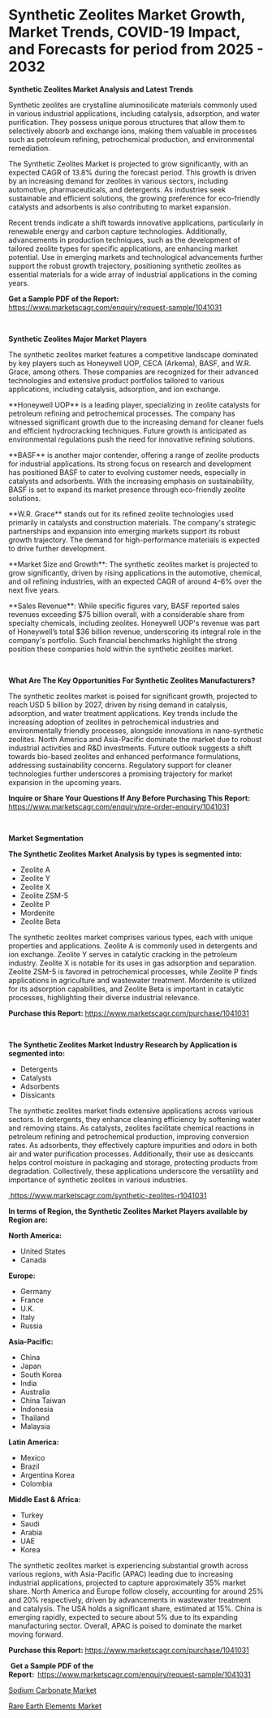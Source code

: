 <p><h1>Synthetic Zeolites Market Growth, Market Trends, COVID-19 Impact, and Forecasts for period from 2025 - 2032</h1></p><p><strong>Synthetic Zeolites Market Analysis and Latest Trends</strong></p>
<p><p>Synthetic zeolites are crystalline aluminosilicate materials commonly used in various industrial applications, including catalysis, adsorption, and water purification. They possess unique porous structures that allow them to selectively absorb and exchange ions, making them valuable in processes such as petroleum refining, petrochemical production, and environmental remediation.</p><p>The Synthetic Zeolites Market is projected to grow significantly, with an expected CAGR of 13.8% during the forecast period. This growth is driven by an increasing demand for zeolites in various sectors, including automotive, pharmaceuticals, and detergents. As industries seek sustainable and efficient solutions, the growing preference for eco-friendly catalysts and adsorbents is also contributing to market expansion.</p><p>Recent trends indicate a shift towards innovative applications, particularly in renewable energy and carbon capture technologies. Additionally, advancements in production techniques, such as the development of tailored zeolite types for specific applications, are enhancing market potential. Use in emerging markets and technological advancements further support the robust growth trajectory, positioning synthetic zeolites as essential materials for a wide array of industrial applications in the coming years.</p></p>
<p><strong>Get a Sample PDF of the Report:&nbsp;</strong> <a href="https://www.marketscagr.com/enquiry/request-sample/1041031?utm_campaign=2176&utm_medium=2&utm_source=Github&utm_content=ia&utm_term=31032025&utm_id=synthetic-zeolites">https://www.marketscagr.com/enquiry/request-sample/1041031</a></p>
<p>&nbsp;</p>
<p><strong>Synthetic Zeolites Major Market Players</strong></p>
<p><p>The synthetic zeolites market features a competitive landscape dominated by key players such as Honeywell UOP, CECA (Arkema), BASF, and W.R. Grace, among others. These companies are recognized for their advanced technologies and extensive product portfolios tailored to various applications, including catalysis, adsorption, and ion exchange.</p><p>**Honeywell UOP** is a leading player, specializing in zeolite catalysts for petroleum refining and petrochemical processes. The company has witnessed significant growth due to the increasing demand for cleaner fuels and efficient hydrocracking techniques. Future growth is anticipated as environmental regulations push the need for innovative refining solutions.</p><p>**BASF** is another major contender, offering a range of zeolite products for industrial applications. Its strong focus on research and development has positioned BASF to cater to evolving customer needs, especially in catalysts and adsorbents. With the increasing emphasis on sustainability, BASF is set to expand its market presence through eco-friendly zeolite solutions.</p><p>**W.R. Grace** stands out for its refined zeolite technologies used primarily in catalysts and construction materials. The company's strategic partnerships and expansion into emerging markets support its robust growth trajectory. The demand for high-performance materials is expected to drive further development.</p><p>**Market Size and Growth**: The synthetic zeolites market is projected to grow significantly, driven by rising applications in the automotive, chemical, and oil refining industries, with an expected CAGR of around 4–6% over the next five years. </p><p>**Sales Revenue**: While specific figures vary, BASF reported sales revenues exceeding $75 billion overall, with a considerable share from specialty chemicals, including zeolites. Honeywell UOP's revenue was part of Honeywell’s total $36 billion revenue, underscoring its integral role in the company's portfolio. Such financial benchmarks highlight the strong position these companies hold within the synthetic zeolites market.</p></p>
<p>&nbsp;</p>
<p><strong>What Are The Key Opportunities For Synthetic Zeolites Manufacturers?</strong></p>
<p><p>The synthetic zeolites market is poised for significant growth, projected to reach USD 5 billion by 2027, driven by rising demand in catalysis, adsorption, and water treatment applications. Key trends include the increasing adoption of zeolites in petrochemical industries and environmentally friendly processes, alongside innovations in nano-synthetic zeolites. North America and Asia-Pacific dominate the market due to robust industrial activities and R&D investments. Future outlook suggests a shift towards bio-based zeolites and enhanced performance formulations, addressing sustainability concerns. Regulatory support for cleaner technologies further underscores a promising trajectory for market expansion in the upcoming years.</p></p>
<p><strong>Inquire or Share Your Questions If Any Before Purchasing This Report:</strong> <a href="https://www.marketscagr.com/enquiry/pre-order-enquiry/1041031?utm_campaign=2176&utm_medium=2&utm_source=Github&utm_content=ia&utm_term=31032025&utm_id=synthetic-zeolites">https://www.marketscagr.com/enquiry/pre-order-enquiry/1041031</a></p>
<p>&nbsp;</p>
<p><strong>Market Segmentation</strong></p>
<p><strong>The Synthetic Zeolites Market Analysis by types is segmented into:</strong></p>
<p><ul><li>Zeolite A</li><li>Zeolite Y</li><li>Zeolite X</li><li>Zeolite ZSM-5</li><li>Zeolite P</li><li>Mordenite</li><li>Zeolite Beta</li></ul></p>
<p><p>The synthetic zeolites market comprises various types, each with unique properties and applications. Zeolite A is commonly used in detergents and ion exchange. Zeolite Y serves in catalytic cracking in the petroleum industry. Zeolite X is notable for its uses in gas adsorption and separation. Zeolite ZSM-5 is favored in petrochemical processes, while Zeolite P finds applications in agriculture and wastewater treatment. Mordenite is utilized for its adsorption capabilities, and Zeolite Beta is important in catalytic processes, highlighting their diverse industrial relevance.</p></p>
<p><strong>Purchase this Report:&nbsp;</strong><a href="https://www.marketscagr.com/purchase/1041031?utm_campaign=2176&utm_medium=2&utm_source=Github&utm_content=ia&utm_term=31032025&utm_id=synthetic-zeolites">https://www.marketscagr.com/purchase/1041031</a></p>
<p>&nbsp;</p>
<p><strong>The Synthetic Zeolites Market Industry Research by Application is segmented into:</strong></p>
<p><ul><li>Detergents</li><li>Catalysts</li><li>Adsorbents</li><li>Dissicants</li></ul></p>
<p><p>The synthetic zeolites market finds extensive applications across various sectors. In detergents, they enhance cleaning efficiency by softening water and removing stains. As catalysts, zeolites facilitate chemical reactions in petroleum refining and petrochemical production, improving conversion rates. As adsorbents, they effectively capture impurities and odors in both air and water purification processes. Additionally, their use as desiccants helps control moisture in packaging and storage, protecting products from degradation. Collectively, these applications underscore the versatility and importance of synthetic zeolites in various industries.</p></p>
<p><a href="https://www.marketscagr.com/synthetic-zeolites-r1041031?utm_campaign=2176&utm_medium=2&utm_source=Github&utm_content=ia&utm_term=31032025&utm_id=synthetic-zeolites">&nbsp;https://www.marketscagr.com/synthetic-zeolites-r1041031</a></p>
<p><strong>In terms of Region, the Synthetic Zeolites Market Players available by Region are:</strong></p>
<p>
    <p> <strong> North America: </strong>
        <ul>
            <li>United States</li>
            <li>Canada</li>
        </ul>
        </p> 
    <p> <strong> Europe: </strong>
        <ul>
            <li>Germany</li>
            <li>France</li>
            <li>U.K.</li>
            <li>Italy</li>
            <li>Russia</li>
        </ul>
        </p> 
    <p> <strong> Asia-Pacific: </strong>
        <ul>
            <li>China</li>
            <li>Japan</li>
            <li>South Korea</li>
            <li>India</li>
            <li>Australia</li>
            <li>China Taiwan</li>
            <li>Indonesia</li>
            <li>Thailand</li>
            <li>Malaysia</li>
        </ul>
        </p> 
    <p> <strong> Latin America: </strong>
        <ul>
            <li>Mexico</li>
            <li>Brazil</li>
            <li>Argentina Korea</li>
            <li>Colombia</li>
        </ul>
        </p> 
    <p> <strong> Middle East & Africa: </strong>
        <ul>
            <li>Turkey</li>
            <li>Saudi</li>
            <li>Arabia</li>
            <li>UAE</li>
            <li>Korea</li>
        </ul>
    </p>
    </p>
<p><p>The synthetic zeolites market is experiencing substantial growth across various regions, with Asia-Pacific (APAC) leading due to increasing industrial applications, projected to capture approximately 35% market share. North America and Europe follow closely, accounting for around 25% and 20% respectively, driven by advancements in wastewater treatment and catalysis. The USA holds a significant share, estimated at 15%. China is emerging rapidly, expected to secure about 5% due to its expanding manufacturing sector. Overall, APAC is poised to dominate the market moving forward.</p></p>
<p><strong>Purchase this Report: </strong><a href="https://www.marketscagr.com/purchase/1041031?utm_campaign=2176&utm_medium=2&utm_source=Github&utm_content=ia&utm_term=31032025&utm_id=synthetic-zeolites">https://www.marketscagr.com/purchase/1041031</a></p>
<p>&nbsp;<strong>Get a Sample PDF of the Report:&nbsp;&nbsp;</strong><a href="https://www.marketscagr.com/enquiry/request-sample/1041031?utm_campaign=2176&utm_medium=2&utm_source=Github&utm_content=ia&utm_term=31032025&utm_id=synthetic-zeolites">https://www.marketscagr.com/enquiry/request-sample/1041031</a></p>
<p><strong></strong></p>
<p><p><a href="https://github.com/elizabethdagraca/Market-Research-Report-List-5/blob/main/sodium-carbonate-market.md?utm_campaign=2176&utm_medium=2&utm_source=Github&utm_content=ia&utm_term=31032025&utm_id=synthetic-zeolites">Sodium Carbonate Market</a></p><p><a href="https://github.com/santosh758595/Market-Research-Report-List-7/blob/main/rare-earth-elements-market.md?utm_campaign=2176&utm_medium=2&utm_source=Github&utm_content=ia&utm_term=31032025&utm_id=synthetic-zeolites">Rare Earth Elements Market</a></p></p>